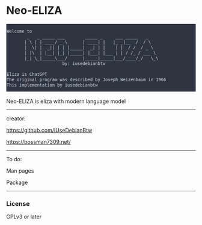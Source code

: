 # Neo-ELIZA

![Neo-Eliza](Images/Neo-eliza.png)

Neo-ELIZA is eliza with modern language model

-----------------------
creator:

https://github.com/IUseDebianBtw

https://bossman7309.net/

-----------------------

To do:

Man pages

Package

-----------------------
### License 

GPLv3 or later
